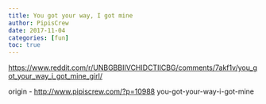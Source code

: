 ```yaml
---
title: You got your way, I got mine
author: PipisCrew
date: 2017-11-04
categories: [fun]
toc: true
---
```


https://www.reddit.com/r/UNBGBBIIVCHIDCTIICBG/comments/7akf1v/you_got_your_way_i_got_mine_girl/

origin - http://www.pipiscrew.com/?p=10988 you-got-your-way-i-got-mine